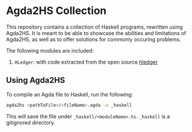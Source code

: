 # Agda2HS Collection

This repository contains a collection of Haskell programs, rewritten using Agda2HS.
It is meant to be able to showcase the abilities and limitations of Agda2HS, as well as to offer solutions for commonly occuring problems.

The following modules are included:

1. `HLedger`: with code extracted from the open source [hledger](https://github.com/simonmichael/hledger)


## Using Agda2HS

To compile an Agda file to Haskell, run the following:

```bash
agda2hs <pathToFile>/<fileName>.agda -o _haskell
```

This will save the file under `_haskell/<moduleName>.hs`. `_haskell` is a gitignored directory.
